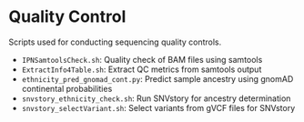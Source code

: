 # Quality Control

Scripts used for conducting sequencing quality controls.

- `IPNSamtoolsCheck.sh`: Quality check of BAM files using samtools
- `ExtractInfo4Table.sh`: Extract QC metrics from samtools output
- `ethnicity_pred_gnomad_cont.py`: Predict sample ancestry using gnomAD continental probabilities
- `snvstory_ethnicity_check.sh`: Run SNVstory for ancestry determination
- `snvstory_selectVariant.sh`: Select variants from gVCF files for SNVstory